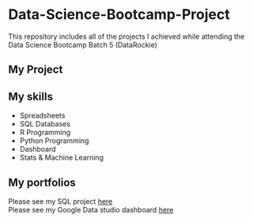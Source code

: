 # Data-Science-Bootcamp-Project
This repository includes all of the projects I achieved while attending the Data Science Bootcamp Batch 5 (DataRockie)

## My Project

## My skills

- Spreadsheets
- SQL Databases
- R Programming
- Python Programming
- Dashboard
- Stats & Machine Learning

## My portfolios

Please see my SQL project [here](https://github.com/beannut/Data-Science-Bootcamp-Project/tree/main/SQL)   
Please see my Google Data studio dashboard [here](https://github.com/beannut/Data-Science-Bootcamp-Project/blob/main/Sales_Report_Batch_5_(July_2022)%20(2).pdf)
